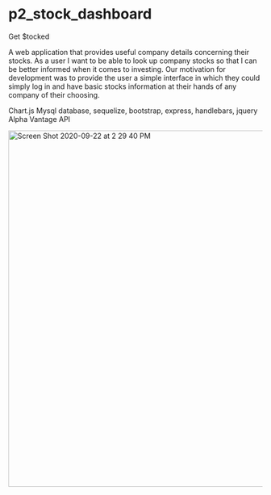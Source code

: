 # p2_stock_dashboard

Get $tocked

A web application that provides useful company details concerning their stocks.
As a user I want to be able to look up company stocks so that I can be better informed when it comes to investing.
Our motivation for development was to provide the user a simple interface in which they could simply log in and have basic stocks information at their hands of any company of their choosing. 

Chart.js
Mysql database, sequelize, bootstrap, express, handlebars, jquery
Alpha Vantage API



<img width="706" alt="Screen Shot 2020-09-22 at 2 29 40 PM" src="https://user-images.githubusercontent.com/67922824/93939776-30cf7e80-fce0-11ea-8342-07d4bd69ec61.png">

